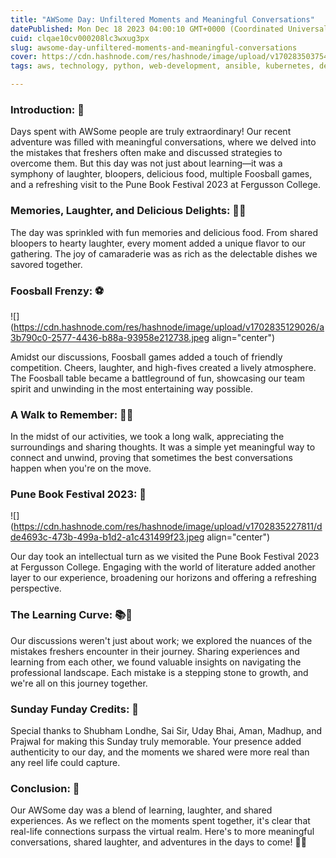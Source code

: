 ```yaml
---
title: "AWSome Day: Unfiltered Moments and Meaningful Conversations"
datePublished: Mon Dec 18 2023 04:00:10 GMT+0000 (Coordinated Universal Time)
cuid: clqae10cv000208lc3wxug3px
slug: awsome-day-unfiltered-moments-and-meaningful-conversations
cover: https://cdn.hashnode.com/res/hashnode/image/upload/v1702835037549/e9fefbd3-2388-4b81-95fc-97972a48395d.jpeg
tags: aws, technology, python, web-development, ansible, kubernetes, developer, devops, technical-writing-1, 90daysofdevops, trainwithshubham

---
```


### **Introduction:** 🚀

Days spent with AWSome people are truly extraordinary! Our recent adventure was filled with meaningful conversations, where we delved into the mistakes that freshers often make and discussed strategies to overcome them. But this day was not just about learning—it was a symphony of laughter, bloopers, delicious food, multiple Foosball games, and a refreshing visit to the Pune Book Festival 2023 at Fergusson College.

### **Memories, Laughter, and Delicious Delights: 🎉🍲**

The day was sprinkled with fun memories and delicious food. From shared bloopers to hearty laughter, every moment added a unique flavor to our gathering. The joy of camaraderie was as rich as the delectable dishes we savored together.

### **Foosball Frenzy: ⚽**

![](https://cdn.hashnode.com/res/hashnode/image/upload/v1702835129026/a3b790c0-2577-4436-b88a-93958e212738.jpeg align="center")

Amidst our discussions, Foosball games added a touch of friendly competition. Cheers, laughter, and high-fives created a lively atmosphere. The Foosball table became a battleground of fun, showcasing our team spirit and unwinding in the most entertaining way possible.

### **A Walk to Remember: 🚶‍♂️**

In the midst of our activities, we took a long walk, appreciating the surroundings and sharing thoughts. It was a simple yet meaningful way to connect and unwind, proving that sometimes the best conversations happen when you're on the move.

### **Pune Book Festival 2023: 📖**

![](https://cdn.hashnode.com/res/hashnode/image/upload/v1702835227811/dde4693c-473b-499a-b1d2-a1c431499f23.jpeg align="center")

Our day took an intellectual turn as we visited the Pune Book Festival 2023 at Fergusson College. Engaging with the world of literature added another layer to our experience, broadening our horizons and offering a refreshing perspective.

### **The Learning Curve: 📚🔄**

Our discussions weren't just about work; we explored the nuances of the mistakes freshers encounter in their journey. Sharing experiences and learning from each other, we found valuable insights on navigating the professional landscape. Each mistake is a stepping stone to growth, and we're all on this journey together.

### **Sunday Funday Credits: 🙌**

Special thanks to Shubham Londhe, Sai Sir, Uday Bhai, Aman, Madhup, and Prajwal for making this Sunday truly memorable. Your presence added authenticity to our day, and the moments we shared were more real than any reel life could capture.

### **Conclusion:** 🌟

Our AWSome day was a blend of learning, laughter, and shared experiences. As we reflect on the moments spent together, it's clear that real-life connections surpass the virtual realm. Here's to more meaningful conversations, shared laughter, and adventures in the days to come! 🌈✨